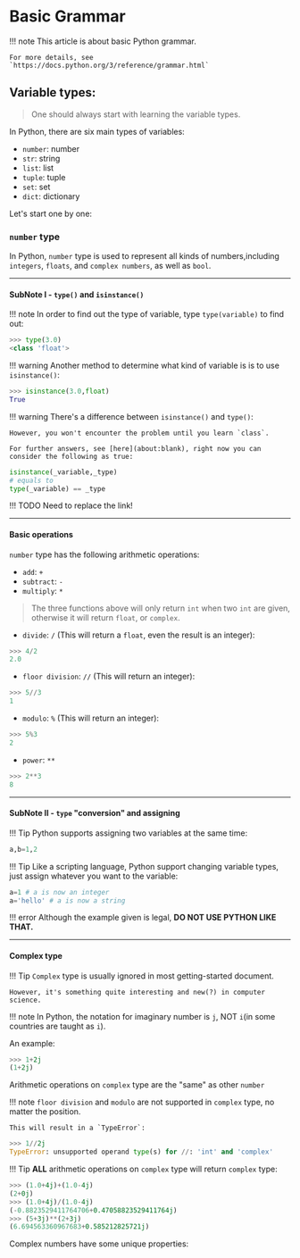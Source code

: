 # Basic Grammar

!!! note
    This article is about basic Python grammar.

    For more details, see `https://docs.python.org/3/reference/grammar.html`


## Variable types:

> One should always start with learning the variable types.

In Python, there are six main types of variables:

* `number`: number
* `str`: string
* `list`: list
* `tuple`: tuple
* `set`: set
* `dict`: dictionary

Let's start one by one:

### `number` type

In Python, `number` type is used to represent all kinds of numbers,including `integers`, `floats`, and `complex numbers`, as well as `bool`.

---
#### SubNote I - `type()` and `isinstance()`

!!! note
    In order to find out the type of variable, type `type(variable)` to find out:

```python
>>> type(3.0)
<class 'float'>
```
!!! warning
    Another method to determine what kind of variable is is to use `isinstance()`:

```python
>>> isinstance(3.0,float)
True
```

!!! warning
    There's a difference between `isinstance()` and `type()`:

    However, you won't encounter the problem until you learn `class`.

    For further answers, see [here](about:blank), right now you can consider the following as true:

```python
isinstance(_variable,_type)
# equals to
type(_variable) == _type
```

!!! TODO
    Need to replace the link!

---
#### Basic operations

`number` type has the following arithmetic operations:

* `add`: `+`
* `subtract`: `-`
* `multiply`: `*`

> The three functions above will only return `int` when two `int` are given, otherwise it will return `float`, or `complex`.

* `divide`: `/` (This will return a `float`, even the result is an integer):

```python
>>> 4/2
2.0
```

* `floor division`: `//` (This will return an integer):

```python
>>> 5//3
1
```

* `modulo`: `%` (This will return an integer):

```python
>>> 5%3
2
```

* `power`: `**`

```python
>>> 2**3
8
```

---
#### SubNote II - `type` "conversion" and assigning

!!! Tip
    Python supports assigning two variables at the same time:

```python
a,b=1,2
```

!!! Tip
    Like a scripting language, Python support changing variable types, just assign whatever you want to the variable:

```python
a=1 # a is now an integer
a='hello' # a is now a string
```

!!! error
    Although the example given is legal, **DO NOT USE PYTHON LIKE THAT.**

---
#### Complex type

!!! Tip
    `Complex` type is usually ignored in most getting-started document.

    However, it's something quite interesting and new(?) in computer science.

!!! note
    In Python, the notation for imaginary number is `j`, NOT `i`(in some countries are taught as `i`).

An example:

```python
>>> 1+2j
(1+2j)
```

Arithmetic operations on `complex` type are the "same" as other `number`

!!! note
    `floor division` and `modulo` are not supported in `complex` type, no matter the position.

    This will result in a `TypeError`:

```python
>>> 1//2j
TypeError: unsupported operand type(s) for //: 'int' and 'complex'
```

!!! Tip
    **ALL** arithmetic operations on `complex` type will return `complex` type:

```python
>>> (1.0+4j)+(1.0-4j) 
(2+0j)
>>> (1.0+4j)/(1.0-4j) 
(-0.8823529411764706+0.47058823529411764j)
>>> (5+3j)**(2+3j)
(6.694563360967683+0.585212825721j)
```

Complex numbers have some unique properties:


